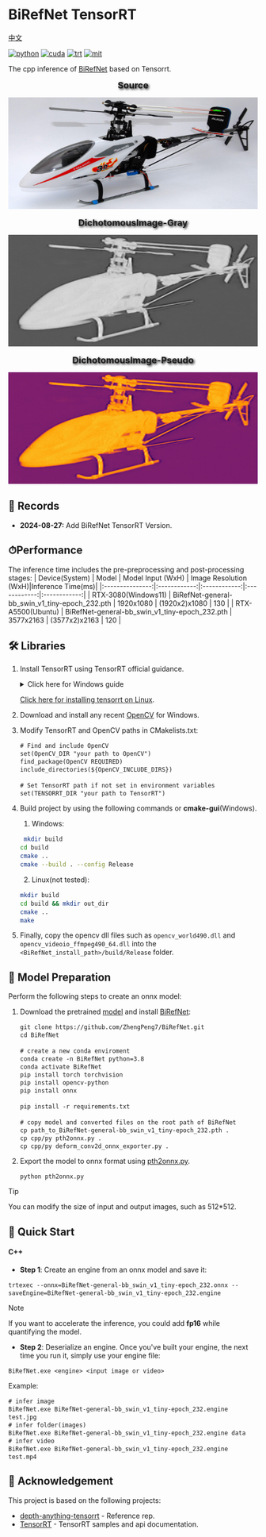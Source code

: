 <div align="left">

BiRefNet TensorRT
===========================
[中文](https://github.com/lbq779660843/BiRefNet-Tensorrt/blob/main/README_CN.md)

[![python](https://img.shields.io/badge/python-3.10.12-green)](https://www.python.org/downloads/release/python-31012/)
[![cuda](https://img.shields.io/badge/cuda-12.4-green)](https://developer.nvidia.com/cuda-downloads)
[![trt](https://img.shields.io/badge/TRT-10.3-green)](https://developer.nvidia.com/tensorrt)
[![mit](https://img.shields.io/badge/license-MIT-blue)](https://github.com/lbq779660843/BiRefNet-Tensorrt/blob/main/LICENSE)

</div>

The cpp inference of [BiRefNet](https://github.com/ZhengPeng7/BiRefNet) based on Tensorrt. 

<p align="center">
  <span style="font-size: 18px; font-weight: bold; text-shadow: 2px 2px 4px #000000;">
    Source
  </span>
</p>
<p align="center">
  <img src="assets/Helicopter.jpg" height="225px" width="720px" />
</p>

<p align="center">
  <span style="font-size: 18px; font-weight: bold; text-shadow: 2px 2px 4px #000000;">
    DichotomousImage-Gray
  </span>
</p>
<p align="center">
  <img src="assets/Helicopter_gray.jpg" height="225px" width="720px" />
</p>

<p align="center">
  <span style="font-size: 18px; font-weight: bold; text-shadow: 2px 2px 4px #000000;">
    DichotomousImage-Pseudo
  </span>
</p>
<p align="center">
  <img src="assets/Helicopter_pseudo.jpg" height="225px" width="720px" />
</p>


## 📑 Records
* **2024-08-27:** Add BiRefNet TensorRT Version. 

## ⏱Performance

The inference time includes the pre-preprocessing and post-processing stages:
| Device(System)          | Model | Model Input (WxH) |  Image Resolution (WxH)|Inference Time(ms)|
|:---------------:|:------------:|:------------:|:------------:|:------------:|
| RTX-3080(Windows11)      | BiRefNet-general-bb_swin_v1_tiny-epoch_232.pth  |  1920x1080  |  (1920x2)x1080    | 130     |
| RTX-A5500(Ubuntu)        | BiRefNet-general-bb_swin_v1_tiny-epoch_232.pth  |   3577x2163 |  (3577x2)x2163    | 120     |

## 🛠️ Libraries

1. Install TensorRT using TensorRT official guidance.

    <details>
    <summary>Click here for Windows guide</summary>     
   
    1. Download the [TensorRT](https://developer.nvidia.com/tensorrt) zip file that matches the Windows version you are using.
    2. Choose where you want to install TensorRT. The zip file will install everything into a subdirectory called `TensorRT-10.x.x.x`. This new subdirectory will be referred to as `<installpath>` in the steps below.
    3. Unzip the `TensorRT-10.x.x.x.Windows10.x86_64.cuda-x.x.zip` file to the location that you chose. Where:
    - `10.x.x.x` is your TensorRT version
    - `cuda-x.x` is CUDA version `12.4`, `11.8` or `12.0`
    4. Add the TensorRT library files to your system `PATH`. To do so, copy the DLL files from `<installpath>/lib` to your CUDA installation directory, for example, `C:\Program Files\NVIDIA GPU Computing Toolkit\CUDA\vX.Y\bin`, where `vX.Y` is your CUDA version. The CUDA installer should have already added the CUDA path to your system PATH.
   
    </details>

    [Click here for installing tensorrt on Linux](https://github.com/wang-xinyu/tensorrtx/blob/master/tutorials/install.md). 

2. Download and install any recent [OpenCV](https://opencv.org/releases/) for Windows. 
3. Modify TensorRT and OpenCV paths in CMakelists.txt:
   ```
   # Find and include OpenCV
   set(OpenCV_DIR "your path to OpenCV")
   find_package(OpenCV REQUIRED)
   include_directories(${OpenCV_INCLUDE_DIRS})
   
   # Set TensorRT path if not set in environment variables
   set(TENSORRT_DIR "your path to TensorRT")
   ```
  
4. Build project by using the following commands or  **cmake-gui**(Windows).

    1. Windows:
    ```bash
     mkdir build
    cd build
    cmake ..
    cmake --build . --config Release
    ```

    2. Linux(not tested):
    ```bash
    mkdir build
    cd build && mkdir out_dir
    cmake ..
    make
    ```

5. Finally, copy the opencv dll files such as `opencv_world490.dll` and `opencv_videoio_ffmpeg490_64.dll` into the `<BiRefNet_install_path>/build/Release` folder.


## 🤖 Model Preparation
Perform the following steps to create an onnx model:

1. Download the pretrained [model](https://github.com/ZhengPeng7/BiRefNet/releases/download/v1/BiRefNet-general-bb_swin_v1_tiny-epoch_232.pth) and install [BiRefNet](https://github.com/ZhengPeng7/BiRefNet):
   ``` shell
   git clone https://github.com/ZhengPeng7/BiRefNet.git
   cd BiRefNet
   
   # create a new conda enviroment
   conda create -n BiRefNet python=3.8
   conda activate BiRefNet
   pip install torch torchvision
   pip install opencv-python
   pip install onnx
   
   pip install -r requirements.txt
   
   # copy model and converted files on the root path of BiRefNet
   cp path_to_BiRefNet-general-bb_swin_v1_tiny-epoch_232.pth . 
   cp cpp/py pth2onnx.py .
   cp cpp/py deform_conv2d_onnx_exporter.py .
   ```

2. Export the model to onnx format using  [pth2onnx.py](https://github.com/spacewalk01/BiRefNet/blob/main/export.py).
    
    ``` shell
   python pth2onnx.py
    ```

> [!TIP]
> You can modify the size of input and output images, such as 512*512.

## 🚀 Quick Start
#### C++

- **Step 1**: Create an engine from an onnx model and save it:
``` shell
trtexec --onnx=BiRefNet-general-bb_swin_v1_tiny-epoch_232.onnx --saveEngine=BiRefNet-general-bb_swin_v1_tiny-epoch_232.engine
```

> [!NOTE]
> If you want to accelerate the inference, you could add **fp16** while quantifying the model.

- **Step 2**: Deserialize an engine. Once you've built your engine, the next time you run it, simply use your engine file:
``` shell
BiRefNet.exe <engine> <input image or video>
```

Example:
``` shell
# infer image
BiRefNet.exe BiRefNet-general-bb_swin_v1_tiny-epoch_232.engine test.jpg
# infer folder(images)
BiRefNet.exe BiRefNet-general-bb_swin_v1_tiny-epoch_232.engine data
# infer video
BiRefNet.exe BiRefNet-general-bb_swin_v1_tiny-epoch_232.engine test.mp4 
```

## 👏 Acknowledgement

This project is based on the following projects:
- [depth-anything-tensorrt](https://github.com/spacewalk01/depth-anything-tensorrt) - Reference rep.
- [TensorRT](https://github.com/NVIDIA/TensorRT/tree/release/10.3/samples) - TensorRT samples and api documentation.
